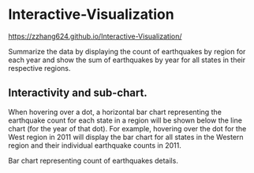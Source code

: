 # Interactive-Visualization

 https://zzhang624.github.io/Interactive-Visualization/

Summarize the data by displaying the count of earthquakes by region for each year and show the sum of earthquakes by year for all states in their respective regions. 

## Interactivity and sub-chart. 
When hovering over a dot, a horizontal bar chart representing the earthquake count for each state in a region will be shown below the line chart (for the year of that dot). For example, hovering over the dot for the West region in 2011 will display the bar chart for all states in the Western region and their individual earthquake counts in 2011. 

Bar chart representing count of earthquakes details.
